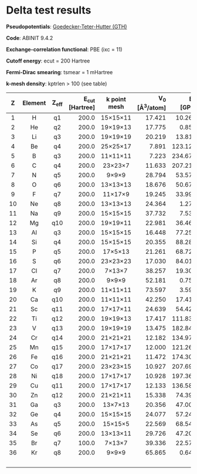 # Delta test results

**Pseudopotentials**: [Goedecker-Teter-Hutter (GTH)](https://github.com/cp2k/cp2k-data/tree/413cdf9f270c8af920b6cab189d14e21a15e70ea/potentials/Goedecker/abinit/pbe)

**Code**: ABINIT 9.4.2

**Exchange-correlation functional**: PBE (ixc = 11)

**Cutoff energy**: ecut = 200 Hartree

**Fermi-Dirac smearing**: tsmear = 1 mHartree

**k-mesh density**: kptrlen > 100 (see table)

| Z | Element | Z<sub>eff</sub> | E<sub>cut</sub> [Hartree] | k point mesh | V<sub>0</sub> [&Aring;<sup>3</sup>/atom] | B<sub>0</sub> [GPa] | B<sub>1</sub> [-] | Delta [meV/atom] |
|  :---: | :---: | :---: | ---: | :---: | ---: | ---: | ---: | ---: |
|   1 |  H |   q1 | 200.0 | 15&times;15&times;11 | 17.421 |  10.260 | 2.686 |  0.072 |
|   2 | He |   q2 | 200.0 | 19&times;19&times;13 | 17.775 |   0.857 | 6.431 |  0.001 |
|   3 | Li |   q3 | 200.0 | 19&times;19&times;19 | 20.219 |  13.815 | 3.327 |  0.003 |
|   4 | Be |   q4 | 200.0 | 25&times;25&times;17 |  7.891 | 123.126 | 3.305 |  0.484 |
|   5 |  B |   q3 | 200.0 | 11&times;11&times;11 |  7.223 | 234.670 | 3.435 |  0.923 |
|   6 |  C |   q4 | 200.0 |  23&times;23&times;7 | 11.633 | 207.219 | 3.550 |  0.212 |
|   7 |  N |   q5 | 200.0 |    9&times;9&times;9 | 28.794 |  53.570 | 3.668 |  1.093 |
|   8 |  O |   q6 | 200.0 | 13&times;13&times;13 | 18.676 |  50.670 | 3.842 |  1.290 |
|   9 |  F |   q7 | 200.0 |  11&times;17&times;9 | 19.245 |  33.997 | 4.199 |  0.595 |
|  10 | Ne |   q8 | 200.0 | 13&times;13&times;13 | 24.364 |   1.276 | 9.530 |  0.021 |
|  11 | Na |   q9 | 200.0 | 15&times;15&times;15 | 37.732 |   7.531 | 3.920 |  0.437 |
|  12 | Mg |  q10 | 200.0 | 19&times;19&times;11 | 22.981 |  36.469 | 4.262 |  0.389 |
|  13 | Al |   q3 | 200.0 | 15&times;15&times;15 | 16.448 |  77.258 | 4.678 |  0.544 |
|  14 | Si |   q4 | 200.0 | 15&times;15&times;15 | 20.355 |  88.283 | 4.274 |  1.906 |
|  15 |  P |   q5 | 200.0 |  17&times;5&times;13 | 21.261 |  68.726 | 4.310 |  3.139 |
|  16 |  S |   q6 | 200.0 | 23&times;23&times;23 | 17.030 |  84.018 | 4.032 |  2.836 |
|  17 | Cl |   q7 | 200.0 |   7&times;13&times;7 | 38.257 |  19.303 | 4.371 |  2.644 |
|  18 | Ar |   q8 | 200.0 |    9&times;9&times;9 | 52.181 |   0.755 | 7.301 |  0.033 |
|  19 |  K |   q9 | 200.0 | 11&times;11&times;11 | 73.597 |   3.596 | 3.768 |  0.081 |
|  20 | Ca |  q10 | 200.0 | 11&times;11&times;11 | 42.250 |  17.418 | 3.327 |  0.212 |
|  21 | Sc |  q11 | 200.0 | 17&times;17&times;11 | 24.639 |  54.423 | 3.369 |  0.225 |
|  22 | Ti |  q12 | 200.0 | 19&times;19&times;13 | 17.417 | 111.833 | 3.569 |  0.653 |
|  23 |  V |  q13 | 200.0 | 19&times;19&times;19 | 13.475 | 182.847 | 3.879 |  0.956 |
|  24 | Cr |  q14 | 200.0 | 21&times;21&times;21 | 12.182 | 134.973 | 6.993 | 13.836 |
|  25 | Mn |  q15 | 200.0 | 17&times;17&times;17 | 12.000 | 121.265 | 5.852 | 15.628 |
|  26 | Fe |  q16 | 200.0 | 21&times;21&times;21 | 11.472 | 174.304 | 7.529 |  5.396 |
|  27 | Co |  q17 | 200.0 | 23&times;23&times;15 | 10.927 | 207.690 | 4.545 |  2.930 |
|  28 | Ni |  q18 | 200.0 | 17&times;17&times;17 | 10.928 | 197.362 | 5.053 |  1.599 |
|  29 | Cu |  q11 | 200.0 | 17&times;17&times;17 | 12.133 | 136.589 | 5.069 |  5.341 |
|  30 | Zn |  q12 | 200.0 | 21&times;21&times;11 | 15.338 |  74.399 | 5.319 |  2.349 |
|  31 | Ga |   q3 | 200.0 |  13&times;7&times;13 | 20.356 |  47.002 | 5.192 |  0.508 |
|  32 | Ge |   q4 | 200.0 | 15&times;15&times;15 | 24.077 |  57.243 | 4.851 |  2.021 |
|  33 | As |   q5 | 200.0 |  15&times;15&times;5 | 22.569 |  68.540 | 4.260 |  0.291 |
|  34 | Se |   q6 | 200.0 | 13&times;13&times;11 | 29.726 |  47.200 | 4.443 |  0.180 |
|  35 | Br |   q7 | 100.0 |   7&times;13&times;7 | 39.336 |  22.571 | 4.839 |  0.545 |
|  36 | Kr |   q8 | 200.0 |    9&times;9&times;9 | 65.865 |   0.649 | 7.239 |  0.021 |
|     |    |      |       |                      |        |         |  Mean |  1.928 |

